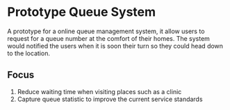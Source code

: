 Prototype Queue System
======================

A prototype for a online queue management system, 
it allow users to request for a queue number at the comfort of their homes. 
The system would notified the users when it is soon their turn so they could head down to the location.

Focus
-----
1. Reduce waiting time when visiting places such as a clinic
2. Capture queue statistic to improve the current service standards
